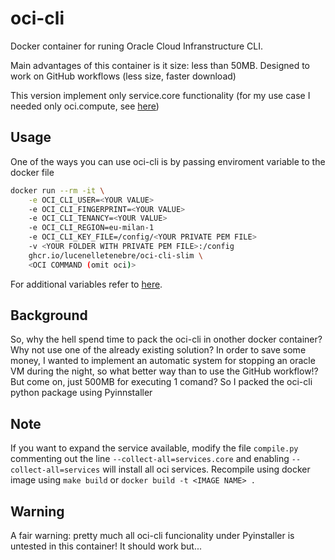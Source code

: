 # oci-cli

Docker container for runing Oracle Cloud Infranstructure CLI.

Main advantages of this container is it size: less than 50MB. Designed to work on GitHub workflows (less size, faster download)

This version implement only service.core functionality (for my use case I needed only oci.compute, see [here](#Background))

## Usage
One of the ways you can use oci-cli is by passing enviroment variable to the docker file

```bash
docker run --rm -it \
    -e OCI_CLI_USER=<YOUR VALUE>
    -e OCI_CLI_FINGERPRINT=<YOUR VALUE>
    -e OCI_CLI_TENANCY=<YOUR VALUE>
    -e OCI_CLI_REGION=eu-milan-1
    -e OCI_CLI_KEY_FILE=/config/<YOUR PRIVATE PEM FILE>
    -v <YOUR FOLDER WITH PRIVATE PEM FILE>:/config
    ghcr.io/lucenelletenebre/oci-cli-slim \
    <OCI COMMAND (omit oci)>
```

For additional variables refer to [here](https://docs.oracle.com/en-us/iaas/Content/API/SDKDocs/clienvironmentvariables.htm#CLI_Environment_Variables).

## Background
So, why the hell spend time to pack the oci-cli in onother docker container? Why not use one of the already existing solution? In order to save some money, I wanted to implement an automatic system for stopping an oracle VM during the night, so what better way than to use the GitHub workflow!? But come on, just 500MB for executing 1 comand? So I packed the oci-cli python package using Pyinnstaller

## Note
If you want to expand the service available, modify the file `compile.py` commenting out the line `--collect-all=services.core` and enabling `--collect-all=services` will install all oci services.
Recompile using docker image using `make build` or `docker build -t <IMAGE NAME> .`

## Warning
A fair warning: pretty much all oci-cli funcionality under Pyinstaller is untested in this container! It should work but...